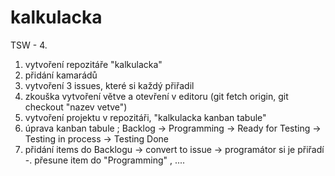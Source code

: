 # kalkulacka
TSW - 4. 
1. vytvoření repozitáře "kalkulacka"
2. přidání kamarádů
3. vytvoření 3 issues, které si každý přiřadil
4. zkouška vytvoření větve a otevření v editoru (git fetch origin, git checkout "nazev vetve")
5. vytvoření projektu v repozitáři, "kalkulacka kanban tabule"
6. úprava kanban tabule ; Backlog -> Programming -> Ready for Testing -> Testing in process -> Testing Done
7. přidání items do Backlogu -> convert to issue -> programátor si je přiřadí -. přesune item do "Programming" , ....